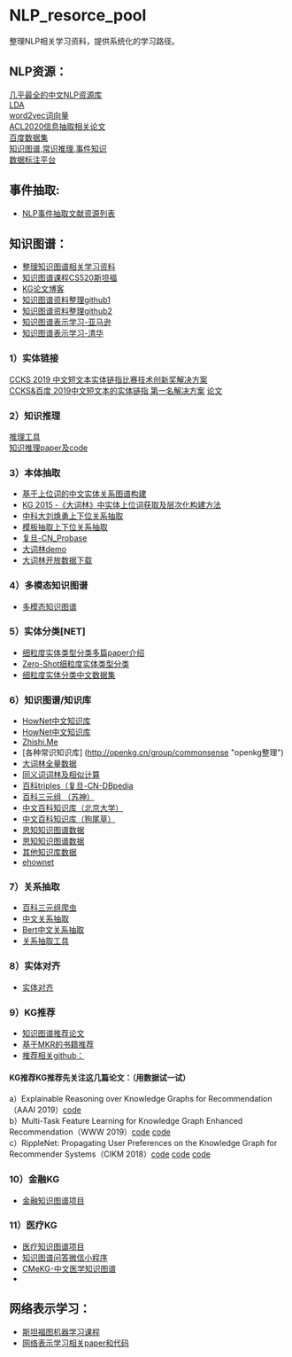 # NLP_resorce_pool
整理NLP相关学习资料，提供系统化的学习路径。

## NLP资源：
[几乎最全的中文NLP资源库](https://github.com/fighting41love/funNLP "NLP民工的乐园")    
[LDA](https://github.com/DengYangyong/LDA_gensim  "中英文新闻主题")    
[word2vec词向量](https://github.com/RaRe-Technologies/gensim-data  "官方链接")    
[ACL2020信息抽取相关论文](https://zhuanlan.zhihu.com/p/142408584?utm_source=wechat_session&utm_medium=social&utm_oi=770765506717171712 "ACL2020")  
[百度数据集](https://ai.baidu.com/broad/introduction  "包括信息抽取、实体链接、阅读理解等多种数据集")    
[知识图谱,常识推理,事件知识](https://homes.cs.washington.edu/~msap/publications.html)    
[数据标注平台](https://github.com/talentneptuner/pt_Platformv2) 
## 事件抽取:
* [NLP事件抽取文献资源列表](https://github.com/BaptisteBlouin/EventExtractionPapers "事件抽取")
## 知识图谱：
* [整理知识图谱相关学习资料](https://github.com/husthuke/awesome-knowledge-graph "知识图谱相关学习资料")
* [知识图谱课程CS520斯坦福](https://web.stanford.edu/class/cs520/"知识图谱课程")
* [KG论文博客](https://blog.csdn.net/TgqDT3gGaMdkHasLZv "博客")
* [知识图谱资料整理github1](https://github.com/husthuke/awesome-knowledge-graph 'github')
* [知识图谱资料整理github2](https://github.com/BrambleXu/knowledge-graph-learning 'github')
* [知识图谱表示学习-亚马逊](https://github.com/awslabs/dgl-ke 'github')
* [知识图谱表示学习-清华](https://github.com/thunlp/OpenKE 'github')

### 1）实体链接
[CCKS 2019 中文短文本实体链指比赛技术创新奖解决方案](https://github.com/AlexYangLi/ccks2019_el "实体链接")   
[CCKS&百度 2019中文短文本的实体链指 第一名解决方案](https://github.com/panchunguang/ccks_baidu_entity_link '实体链接')
[论文](https://arxiv.org/pdf/2005.14253.pdf)
  ### 2）知识推理
[推理工具](https://www.drools.org/ "推理引擎")    
[知识推理paper及code](https://github.com/THU-KEG/Knowledge_Graph_Reasoning_Papers "paper及code")
  ### 3）本体抽取
* [基于上位词的中文实体关系图谱构建](https://www.docin.com/p-1541647233.html "哈工大")   
* [KG 2015 -《大词林》中实体上位词获取及层次化构建方法](https://wenku.baidu.com/view/855083d67375a417876f8f64.html "大词林")  
* [中科大刘焕勇上下位关系抽取](https://www.ctolib.com/liuhuanyong-HyponymyExtraction.html "上下位关系")
* [模板抽取上下位关系抽取](https://jinzengnju.github.io/2018/03/12/%E5%85%B3%E7%B3%BB%E6%8A%BD%E5%8F%96/ "上下位关系")
* [复旦-CN_Probase](http://kw.fudan.edu.cn/cnprobase/intro/ "文档及接口")   
* [大词林demo](http://101.200.120.155/ "查询服务及目录浏览")
* [大词林开放数据下载](https://mp.weixin.qq.com/s/gGig5KFztInrGAmhUhqAkg "实体、概念、关系")
### 4）多模态知识图谱
* [多模态知识图谱](https://mp.weixin.qq.com/s/zYVPBED_7sxsLxHhTRCv1g "基于知识图谱的语义理解技术及应用")
### 5）实体分类[NET]
* [细粒度实体类型分类多篇paper介绍](https://www.zhihu.com/people/chen-bo-89-7/posts "知乎解读paper")        
* [Zero-Shot细粒度实体类型分类](https://mp.weixin.qq.com/s/cMzWWH5B1tvq_Q1_lRxjFg "论文MZNT")
* [细粒度实体分类中文数据集](https://github.com/HKUST-KnowComp/cfet)
### 6）知识图谱/知识库
* [HowNet中文知识库](https://github.com/thunlp/OpenHowNet "知识库整理")
* [HowNet中文知识库](https://openhownet.thunlp.org/ "知识库整理")
* [Zhishi.Me](http://www.openkg.cn/dataset/zhishi-me "知识库整理")
* [各种常识知识库] (http://openkg.cn/group/commonsense "openkg整理")
* [大词林全量数据](https://pan.baidu.com/s/1WPLabIoCw4Yib4g7K0qVOw "提取码: i25q")
* [同义词词林及相似计算](https://github.com/BiLiangLtd/WordSimilarity "同义词词林及基于词林数据的相似度计算")
* [百科triples（复旦-CN-DBpedia](http://www.openkg.cn/dataset/cndbpedia "百科三元组")
* [百科三元组 （苏神）](https://kexue.fm/archives/4359 "百科三元组")
* [中文百科知识库（北京大学）](http://www.openkg.cn/dataset/pku-pie "百科三元组")
* [中文百科知识库（狗尾草）](http://www.openkg.cn/dataset/zhonto "百科三元组")
* [思知知识图谱数据](http://www.openkg.cn/dataset/ownthink-v2 "三元组")
* [思知知识图谱数据](https://github.com/ownthink/KnowledgeGraphData "三元组")
* [其他知识库数据](http://www.openkg.cn/dataset "其他知识库数据")
* [ehownet](http://ehownet.iis.sinica.edu.tw/ehownet.php "概念层级关系")


### 7）关系抽取
* [百科三元组爬虫](https://github.com/lixiang0/WEB_KG "百科三元组爬虫") 
* [中文关系抽取](https://github.com/thunlp/Chinese_NRE "中文关系抽取")    
* [Bert中文关系抽取](https://github.com/Ricardokevins/Bert-In-Relation-Extraction "Bert中文关系抽取")
* [关系抽取工具](https://github.com/thunlp/OpenNRE "关系抽取工具")

### 8）实体对齐
* [实体对齐](https://github.com/THU-KEG/Entity_Alignment_Papers "实体对齐论文代码")
### 9）KG推荐
* [知识图谱推荐论文](https://github.com/xgy995975102/RS-with-KG "知识图谱推荐论文代码")
* [基于MKR的书籍推荐](https://github.com/Randool/pyRecommender "基于MKR的书籍推荐")
* [推荐相关github：](https://github.com/SSSxCCC/Recommender-System "KG相关github")
#### KG推荐KG推荐先关注这几篇论文：（用数据试一试）
a）Explainable Reasoning over Knowledge Graphs for Recommendation（AAAI 2019）[code](https://github.com/eBay/KPRN "KRPN")   
b）Multi-Task Feature Learning for Knowledge Graph Enhanced Recommendation（WWW 2019）[code](https://github.com/hwwang55/MKR) [code](https://github.com/Randool/pyRecommender)   
c）RippleNet: Propagating User Preferences on the Knowledge Graph for Recommender Systems（CIKM 2018）[code](https://github.com/hwwang55/RippleNet) [code]( https://github.com/qibinc/RippleNet-PyTorch) [code](https://github.com/tezignlab/RippleNet-TF2)   
### 10）金融KG
* [金融知识图谱项目](https://github.com/liuhuanyong/QASystemOnMedicalKG "金融KG")

### 11）医疗KG
* [医疗知识图谱项目](https://weibo.cn/sinaurl?u=https%3A%2F%2Fgithub.com%2Fjm199504%2FFinancial-Knowledge-Graphs "医疗KG")    
* [知识图谱问答微信小程序](https://github.com/NTDXYG/Neo4j "KG问答小程序")  
* [CMeKG-中文医学知识图谱](http://cmekg.pcl.ac.cn/ "北大、郑大智慧医疗课题组demo")  
*

## 网络表示学习：
* [斯坦福图机器学习课程](https://hub.baai.ac.cn/view/5889 "图机器学习")    
* [网络表示学习相关paper和代码](https://github.com/chihming/awesome-network-embedding "github")

